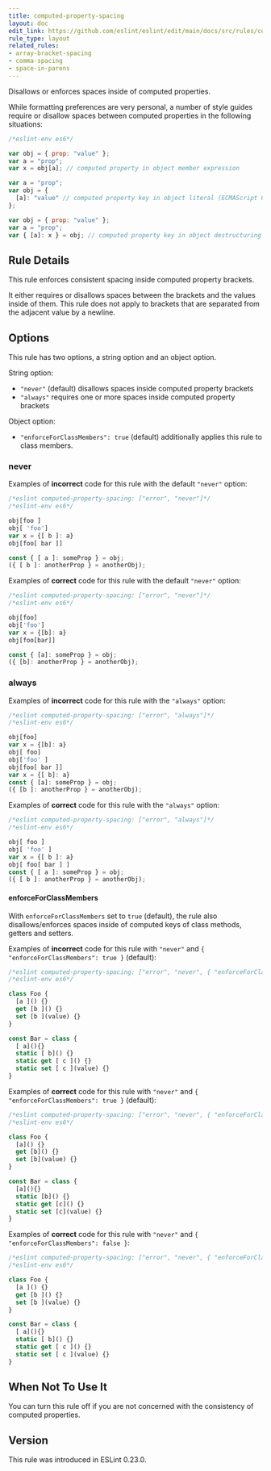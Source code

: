 ```yaml
---
title: computed-property-spacing
layout: doc
edit_link: https://github.com/eslint/eslint/edit/main/docs/src/rules/computed-property-spacing.md
rule_type: layout
related_rules:
- array-bracket-spacing
- comma-spacing
- space-in-parens
---
```


<!--FIXABLE-->

Disallows or enforces spaces inside of computed properties.

While formatting preferences are very personal, a number of style guides require
or disallow spaces between computed properties in the following situations:

```js
/*eslint-env es6*/

var obj = { prop: "value" };
var a = "prop";
var x = obj[a]; // computed property in object member expression

var a = "prop";
var obj = {
  [a]: "value" // computed property key in object literal (ECMAScript 6)
};

var obj = { prop: "value" };
var a = "prop";
var { [a]: x } = obj; // computed property key in object destructuring pattern (ECMAScript 6)
```

## Rule Details

This rule enforces consistent spacing inside computed property brackets.

It either requires or disallows spaces between the brackets and the values inside of them.
This rule does not apply to brackets that are separated from the adjacent value by a newline.

## Options

This rule has two options, a string option and an object option.

String option:

* `"never"` (default) disallows spaces inside computed property brackets
* `"always"` requires one or more spaces inside computed property brackets

Object option:

* `"enforceForClassMembers": true` (default) additionally applies this rule to class members.

### never

Examples of **incorrect** code for this rule with the default `"never"` option:

```js
/*eslint computed-property-spacing: ["error", "never"]*/
/*eslint-env es6*/

obj[foo ]
obj[ 'foo']
var x = {[ b ]: a}
obj[foo[ bar ]]

const { [ a ]: someProp } = obj;
({ [ b ]: anotherProp } = anotherObj);
```

Examples of **correct** code for this rule with the default `"never"` option:

```js
/*eslint computed-property-spacing: ["error", "never"]*/
/*eslint-env es6*/

obj[foo]
obj['foo']
var x = {[b]: a}
obj[foo[bar]]

const { [a]: someProp } = obj;
({ [b]: anotherProp } = anotherObj);
```

### always

Examples of **incorrect** code for this rule with the `"always"` option:

```js
/*eslint computed-property-spacing: ["error", "always"]*/
/*eslint-env es6*/

obj[foo]
var x = {[b]: a}
obj[ foo]
obj['foo' ]
obj[foo[ bar ]]
var x = {[ b]: a}
const { [a]: someProp } = obj;
({ [b ]: anotherProp } = anotherObj);
```

Examples of **correct** code for this rule with the `"always"` option:

```js
/*eslint computed-property-spacing: ["error", "always"]*/
/*eslint-env es6*/

obj[ foo ]
obj[ 'foo' ]
var x = {[ b ]: a}
obj[ foo[ bar ] ]
const { [ a ]: someProp } = obj;
({ [ b ]: anotherProp } = anotherObj);
```

#### enforceForClassMembers

With `enforceForClassMembers` set to `true` (default), the rule also disallows/enforces spaces inside of computed keys of class methods, getters and setters.

Examples of **incorrect** code for this rule with `"never"` and `{ "enforceForClassMembers": true }` (default):

```js
/*eslint computed-property-spacing: ["error", "never", { "enforceForClassMembers": true }]*/
/*eslint-env es6*/

class Foo {
  [a ]() {}
  get [b ]() {}
  set [b ](value) {}
}

const Bar = class {
  [ a](){}
  static [ b]() {}
  static get [ c ]() {}
  static set [ c ](value) {}
}
```

Examples of **correct** code for this rule with `"never"` and `{ "enforceForClassMembers": true }` (default):

```js
/*eslint computed-property-spacing: ["error", "never", { "enforceForClassMembers": true }]*/
/*eslint-env es6*/

class Foo {
  [a]() {}
  get [b]() {}
  set [b](value) {}
}

const Bar = class {
  [a](){}
  static [b]() {}
  static get [c]() {}
  static set [c](value) {}
}
```

Examples of **correct** code for this rule with `"never"` and `{ "enforceForClassMembers": false }`:

```js
/*eslint computed-property-spacing: ["error", "never", { "enforceForClassMembers": false }]*/
/*eslint-env es6*/

class Foo {
  [a ]() {}
  get [b ]() {}
  set [b ](value) {}
}

const Bar = class {
  [ a](){}
  static [ b]() {}
  static get [ c ]() {}
  static set [ c ](value) {}
}
```

## When Not To Use It

You can turn this rule off if you are not concerned with the consistency of computed properties.

## Version

This rule was introduced in ESLint 0.23.0.
